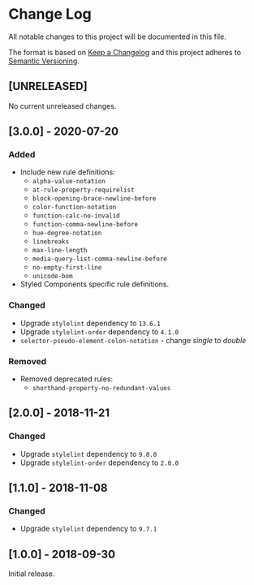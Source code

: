 # Change Log
All notable changes to this project will be documented in this file.

The format is based on [Keep a Changelog](http://keepachangelog.com/)
and this project adheres to [Semantic Versioning](http://semver.org/).

## [UNRELEASED]
No current unreleased changes.

## [3.0.0] - 2020-07-20
### Added
- Include new rule definitions:
  - `alpha-value-notation`
  - `at-rule-property-requirelist`
  - `block-opening-brace-newline-before`
  - `color-function-notation`
  - `function-calc-no-invalid`
  - `function-comma-newline-before`
  - `hue-degree-notation`
  - `linebreaks`
  - `max-line-length`
  - `media-query-list-comma-newline-before`
  - `no-empty-first-line`
  - `unicode-bom`
- Styled Components specific rule definitions.

### Changed
- Upgrade `stylelint` dependency to `13.6.1`
- Upgrade `stylelint-order` dependency to `4.1.0`
- `selector-pseudo-element-colon-notation` - change *single* to *double*

### Removed
- Removed deprecated rules:
  - `shorthand-property-no-redundant-values`

## [2.0.0] - 2018-11-21
### Changed
- Upgrade `stylelint` dependency to `9.8.0`
- Upgrade `stylelint-order` dependency to `2.0.0`

## [1.1.0] - 2018-11-08
### Changed
- Upgrade `stylelint` dependency to `9.7.1`

## [1.0.0] - 2018-09-30
Initial release.
